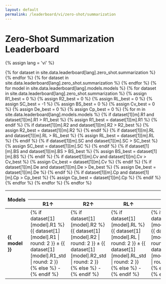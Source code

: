 ```yaml
---
layout: default
permalink: /leaderboard/vi/zero-shot/summarization
---
```

# Zero-Shot Summarization Leaderboard
{% assign lang = 'vi' %}

<table class="table table-bordered table-sm w-100 dtHorizontalTable" cellspacing="0">
  <thead>
    <tr>
      <th rowspan="2" class="text-center align-middle">
        <b>Models</b>
      </th>
      {% for dataset in site.data.leaderboard[lang].zero_shot.summarization %}
      <th colspan="8" class="text-center">
        <b>{{ dataset[0] }}</b>
      </th>
      {% endfor %}
    </tr>
    <tr>
      {% for dataset in site.data.leaderboard[lang].zero_shot.summarization %}
      <th class="text-center"><b>R1↑</b></th>
      <th class="text-center"><b>R2↑</b></th>
      <th class="text-center"><b>RL↑</b></th>
      <th class="text-center"><b>SC↑</b></th>
      <th class="text-center"><b>BS↑</b></th>
      <th class="text-center"><b>Cv↑</b></th>
      <th class="text-center"><b>De↑</b></th>
      <th class="text-center"><b>Cp↑</b></th>
      {% endfor %}
    </tr>
  </thead>
  <tbody>
    {% for model in site.data.leaderboard[lang].models.models %}
    <tr>
      <td class="text-center">
        <b>{{ model }}</b>
      </td>
      {% for dataset in site.data.leaderboard[lang].zero_shot.summarization %}
        {% assign R1_best = 0 %}
        {% assign R2_best = 0 %}
        {% assign RL_best = 0 %}
        {% assign SC_best = -1 %}
        {% assign BS_best = 0 %}
        {% assign Cv_best = 0 %}
        {% assign De_best = 0 %}
        {% assign Cp_best = 0 %}
        {% for m in site.data.leaderboard[lang].models.models %}
          {% if dataset[1][m].R1 and dataset[1][m].R1 > R1_best %}
            {% assign R1_best = dataset[1][m].R1 %}
          {% endif %}
          {% if dataset[1][m].R2 and dataset[1][m].R2 > R2_best %}
            {% assign R2_best = dataset[1][m].R2 %}
          {% endif %}
          {% if dataset[1][m].RL and dataset[1][m].RL > RL_best %}
            {% assign RL_best = dataset[1][m].RL %}
          {% endif %}
          {% if dataset[1][m].SC and dataset[1][m].SC > SC_best %}
            {% assign SC_best = dataset[1][m].SC %}
          {% endif %}
          {% if dataset[1][m].BS and dataset[1][m].BS > BS_best %}
            {% assign BS_best = dataset[1][m].BS %}
          {% endif %}
          {% if dataset[1][m].Cv and dataset[1][m].Cv > Cv_best %}
            {% assign Cv_best = dataset[1][m].Cv %}
          {% endif %}
          {% if dataset[1][m].De and dataset[1][m].De > De_best %}
            {% assign De_best = dataset[1][m].De %}
          {% endif %}
          {% if dataset[1][m].Cp and dataset[1][m].Cp > Cp_best %}
            {% assign Cp_best = dataset[1][m].Cp %}
          {% endif %}
        {% endfor %}
        <td class="text-center" {% if dataset[1][model].R1 == R1_best %}style="background-color: cyan;"{% endif %}>
          {% if dataset[1][model].R1 %}
          {{ dataset[1][model].R1 | round: 2 }} ± {{ dataset[1][model].R1_std | round: 2 }}
          {% else %}
          -
          {% endif %}
        </td>
        <td class="text-center" {% if dataset[1][model].R2 == R2_best %}style="background-color: cyan;"{% endif %}>
          {% if dataset[1][model].R2 %}
          {{ dataset[1][model].R2 | round: 2 }} ± {{ dataset[1][model].R2_std | round: 2 }}
          {% else %}
          -
          {% endif %}
        </td>
        <td class="text-center" {% if dataset[1][model].RL == RL_best %}style="background-color: cyan;"{% endif %}>
          {% if dataset[1][model].RL %}
          {{ dataset[1][model].RL | round: 2 }} ± {{ dataset[1][model].RL_std | round: 2 }}
          {% else %}
          -
          {% endif %}
        </td>
        <td class="text-center" {% if dataset[1][model].SC == SC_best %}style="background-color: cyan;"{% endif %}>
          {% if dataset[1][model].SC %}
          {{ dataset[1][model].SC | round: 2 }} ± {{ dataset[1][model].SC_std | round: 2 }}
          {% else %}
          -
          {% endif %}
        </td>
        <td class="text-center" {% if dataset[1][model].BS == BS_best %}style="background-color: cyan;"{% endif %}>
          {% if dataset[1][model].BS %}
          {{ dataset[1][model].BS | round: 2 }} ± {{ dataset[1][model].BS_std | round: 2 }}
          {% else %}
          -
          {% endif %}
        </td>
        <td class="text-center" {% if dataset[1][model].Cv == Cv_best %}style="background-color: cyan;"{% endif %}>
          {% if dataset[1][model].Cv %}
          {{ dataset[1][model].Cv | round: 2 }} ± {{ dataset[1][model].Cv_std | round: 2 }}
          {% else %}
          -
          {% endif %}
        </td>
        <td class="text-center" {% if dataset[1][model].De == De_best %}style="background-color: cyan;"{% endif %}>
          {% if dataset[1][model].De %}
          {{ dataset[1][model].De | round: 2 }} ± {{ dataset[1][model].De_std | round: 2 }}
          {% else %}
          -
          {% endif %}
        </td>
        <td class="text-center" {% if dataset[1][model].Cp == Cp_best %}style="background-color: cyan;"{% endif %}>
          {% if dataset[1][model].Cp %}
          {{ dataset[1][model].Cp | round: 2 }} ± {{ dataset[1][model].Cp_std | round: 2 }}
          {% else %}
          -
          {% endif %}
        </td>
      {% endfor %}
    </tr>
    {% endfor %}
  </tbody>
</table>